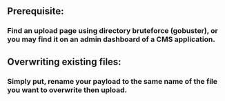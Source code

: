 ## Prerequisite:

### Find an upload page using directory bruteforce (gobuster), or you may find it on an admin dashboard of a CMS application.

## Overwriting existing files:

### Simply put, rename your payload to the same name of the file you want to overwrite then upload.

